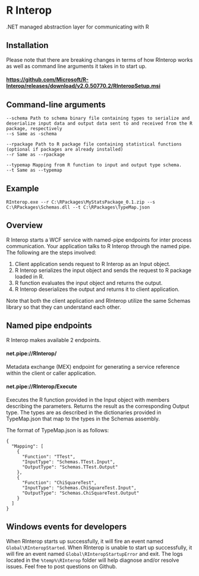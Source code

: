# R Interop
.NET managed abstraction layer for communicating with R

## Installation
Please note that there are breaking changes in terms of how RInterop works as well as command line arguments it takes in to start up. 
#### <https://github.com/Microsoft/R-Interop/releases/download/v2.0.50770.2/RInteropSetup.msi>

## Command-line arguments
```
--schema Path to schema binary file containing types to serialize and deserialize input data and output data sent to and received from the R package, respectively
--s Same as -schema

--rpackage Path to R package file containing statistical functions (optional if packages are already installed)
--r Same as --rpackage

--typemap Mapping from R function to input and output type schema.
--t Same as --typemap
```

## Example
```
RInterop.exe --r C:\RPackages\MyStatsPackage_0.1.zip --s C:\RPackages\Schemas.dll --t C:\RPackages\TypeMap.json
```

## Overview
R Interop starts a WCF service with named-pipe endpoints for inter process communication. Your application talks to R Interop through the named pipe. The following are the steps involved:
1. Client application sends request to R Interop as an Input object.
2. R Interop serializes the input object and sends the request to R package loaded in R.
3. R function evaluates the input object and returns the output.
4. R Interop deserializes the output and returns it to client application.

Note that both the client application and RInterop utilize the same Schemas library so that they can understand each other.

## Named pipe endpoints
R Interop makes available 2 endpoints.

#### net.pipe://RInterop/
Metadata exchange (MEX) endpoint for generating a service reference within the client or caller application.

#### net.pipe://RInterop/Execute
Executes the R function provided in the Input object with members describing the parameters. Returns the result as the corresponding Output type. The types are as described in the dictionaries provided in TypeMap.json that map to the types in the Schemas assembly.

The format of TypeMap.json is as follows:

```
{
  "Mapping": [
    {
      "Function": "TTest",
      "InputType": "Schemas.TTest.Input",
      "OutputType": "Schemas.TTest.Output"
    },
    {
      "Function": "ChiSquareTest",
      "InputType": "Schemas.ChiSquareTest.Input",
      "OutputType": "Schemas.ChiSquareTest.Output"
    }
  ]
}
```

## Windows events for developers
When RInterop starts up successfully, it will fire an event named ```Global\RInteropStarted```.
When RInterop is unable to start up successfully, it will fire an event named ```Global\RInteropStartupError``` and exit. The logs located in the ```%temp%\RInterop``` folder will help diagnose and/or resolve issues. Feel free to post questions on Github.
